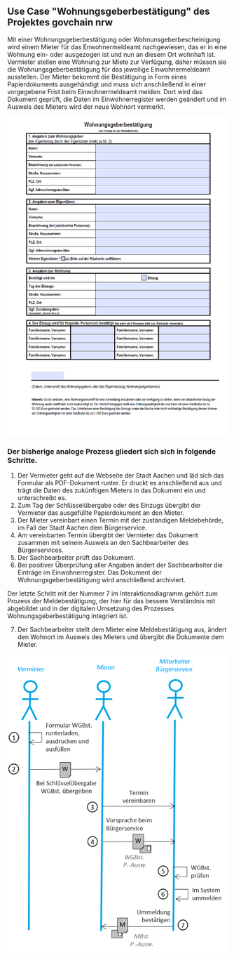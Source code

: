## Use Case "Wohnungsgeberbestätigung" des Projektes govchain nrw

Mit einer Wohnungsgeberbestätigung oder Wohnunsgeberbescheinigung wird einem Mieter für das Enwohnermeldeamt nachgewiesen, das er in eine Wohnung ein- oder ausgezogen ist und nun an diesem Ort wohnhaft ist. Vermieter stellen eine Wohnung zur Miete zur Verfügung, daher müssen sie die Wohnungsgeberbestätigung für das jeweilige Einwohnermeldeamt ausstellen. Der Mieter bekommt die Bestätigung in Form eines Papierdokuments ausgehändigt und muss sich anschließend in einer vorgegebene Frist beim Einwohnermeldeamt melden. Dort wird das Dokument geprüft, die Daten im Einwohnerregister werden geändert und im Ausweis des Mieters wird der neue Wohnort vermerkt.

![Wohnungsgeberbestägigung-Formular](Images/Formular-Wohnungsgeberbestätigung.PNG "Formular Wohnungsgeberbestätigung")  

### Der bisherige analoge Prozess gliedert sich sich in folgende Schritte.

1. Der Vermieter geht auf die Webseite der Stadt Aachen und läd sich das Formular als PDF-Dokument runter. Er druckt es anschließend aus und trägt die Daten des zukünftigen Mieters in das Dokument ein und unterschreibt es.
2. Zum Tag der Schlüsselübergabe oder des Einzugs übergibt der Vermieter das ausgefüllte Papierdokument an den Mieter.
3. Der Mieter vereinbart einen Termin mit der zuständigen Meldebehörde, im Fall der Stadt Aachen dem Bürgerservice. 
4. Am vereinbarten Termin übergibt der Vermieter das Dokument zusammen mit seinem Ausweis an den Sachbearbeiter des Bürgerservices.
5. Der Sachbearbeiter prüft das Dokument.
6. Bei positiver Überprüfung aller Angaben ändert der Sachbearbeiter die Einträge im Einwohnerregister. Das Dokument der Wohnungsgeberbestätigung wird anschließend archiviert.

Der letzte Schritt mit der Nummer 7 im Interaktionsdiagramm gehört zum Prozess der Meldebestätigung, der hier für das bessere Verständnis mit abgebildet und in der digitalen Umsetzung des Prozesses Wohnungsgeberbestätigung integriert ist. 

7. Der Sachbearbeiter stellt dem Mieter eine Meldebestätigung aus, ändert den Wohnort im Ausweis des Mieters und übergibt die Dokumente dem Mieter.


![Wohnunsgeberbestätigung-Interaktionsdiagramm-analog](Images/Wohnungsgeberbestätgigung-Interaktionsdiagramm-Analog.png "Wohnungsgeberbestätigung Interaktionsdiagramm analoger Prozess")


